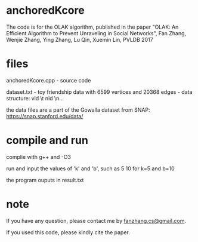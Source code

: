 # anchoredKcore
The code is for the OLAK algorithm, published in the paper "OLAK: An Efficient Algorithm to Prevent Unraveling in Social Networks", Fan Zhang, Wenjie Zhang, Ying Zhang, Lu Qin, Xuemin Lin, PVLDB 2017

# files
anchoredKcore.cpp - source code 

dataset.txt - toy friendship data with 6599 vertices and 20368 edges - data structure: vid \t nid \n...

the data files are a part of the Gowalla dataset from SNAP: https://snap.stanford.edu/data/


# compile and run
complie with g++ and -O3

run and input the values of 'k' and 'b', such as 5 10 for k=5 and b=10

the program ouputs in result.txt

# note
If you have any question, please contact me by fanzhang.cs@gmail.com.

If you used this code, please kindly cite the paper.
